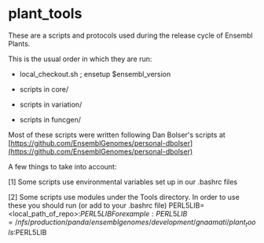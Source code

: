 # plant_tools

These are a scripts and protocols used during the release cycle of Ensembl Plants.

This is the usual order in which they are run:

* local_checkout.sh ; ensetup $ensembl_version

* scripts in core/ 

* scripts in variation/

* scripts in funcgen/

Most of these scripts were written following Dan Bolser's scripts at 
[https://github.com/EnsemblGenomes/personal-dbolser](https://github.com/EnsemblGenomes/personal-dbolser)

A few things to take into account:

[1] Some scripts use environmental variables set up in our .bashrc files

[2] Some scripts use modules under the Tools directory. In order to use these you should run (or add to your .bashrc file)
PERL5LIB=<local_path_of_repo>:$PERL5LIB
For example: PERL5LIB=/nfs/production/panda/ensemblgenomes/development/gnaamati/plant_tools:$PERL5LIB
